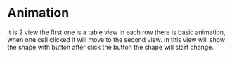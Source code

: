 # Animation
it is 2 view the first one is a table view in each row there is basic animation, when one cell clicked it will move to the second view. In this view will show the shape with button after click the button the shape will start change.
